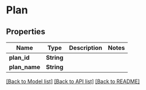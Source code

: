 # Plan

## Properties

Name | Type | Description | Notes
------------ | ------------- | ------------- | -------------
**plan_id** | **String** |  | 
**plan_name** | **String** |  | 

[[Back to Model list]](../README.md#documentation-for-models) [[Back to API list]](../README.md#documentation-for-api-endpoints) [[Back to README]](../README.md)


